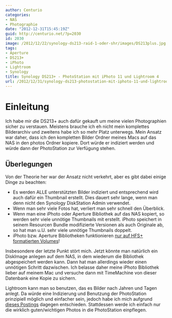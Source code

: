 ```yaml
---
author: Centurio
categories:
- NAS
- Photographie
date: "2012-12-31T15:45:19Z"
guid: http://centurio.net/?p=2030
id: 2030
image: /2012/12/22/synology-ds213-raid-1-oder-shr/images/DS213plus.jpg
tags:
- Aperture
- DS213+
- iPhoto
- Lightroom
- Synology
title: Synology DS213+ - PhotoStation mit iPhoto 11 und Lightroom 4
url: /2012/12/31/synology-ds213-photostation-mit-iphoto-11-und-lightroom-4/
---
```

# Einleitung
Ich habe mir die DS213+ auch dafür gekauft um meine vielen Photographien sicher zu verstauen. Meistens brauche ich eh nicht mein komplettes Bilderarchiv und zweitens habe ich so mehr Platz unterwegs. Mein Ansatz war daher, dass ich den kompletten Bilder Ordner meines Macs auf das NAS in den photos Ordner kopiere. Dort würde er indiziert werden und würde dann der PhotoStation zur Verfügung stehen.

## Überlegungen
Von der Theorie her war der Ansatz nicht verkehrt, aber es gibt dabei einige Dinge zu beachten:

  * Es werden ALLE unterstützten Bilder indiziert und entsprechend wird auch dafür ein Thumbnail erstellt. Dies dauert sehr lange, wenn man denn nicht den Synology DiskStation Admin verwendet. 
  * Wenn man sehr viele Fotos hat, verliert man sehr schnell den Überblick.
  * Wenn man eine iPhoto oder Aperture Bibliothek auf das NAS kopiert, so werden sehr viele unnötige Thumbnails mit erstellt. iPhoto speichert in seinem Resourcen Bundle modifizierte Versionen als auch Originale ab, so hat man u.U. sehr viele unnötige Thumbnails doppelt.
  * iPhoto bzw. Aperture Bibliotheken funktionieren [nur auf HFS+ formatierten Volumes](https://discussions.apple.com/thread/2397680?start=0&tstart=0)!

Insbesondere der letzte Punkt stört mich. Jetzt könnte man natürlich ein DiskImage anlegen auf dem NAS, in dem wiederum die Bibliothek abgespeichert werden kann. Dann hat man allerdings wieder einen unnötigen Schritt dazwischen. Ich belasse daher meine iPhoto Bibliothek lieber auf meinem Mac und versuche dann mit TimeMachine von dieser Datenbank eine Kopie zu sichern.

Lightroom kann man so benutzen, das es Bilder nach Jahren und Tagen anlegt. Da würde eine Indizierung und Benutzung der PhotoStation prinzipiell möglich und einfacher sein, jedoch habe ich mich aufgrund [dieses Postings](http://www.synology-forum.de/showthread.html?34565-iPhoto-11.-Externer-Zugriff&p=284241&viewfull=1#post284241) dagegen entschieden. Stattdessen werde ich einfach nur die wirklich guten/wichtigen Photos in die PhotoStation einpflegen.